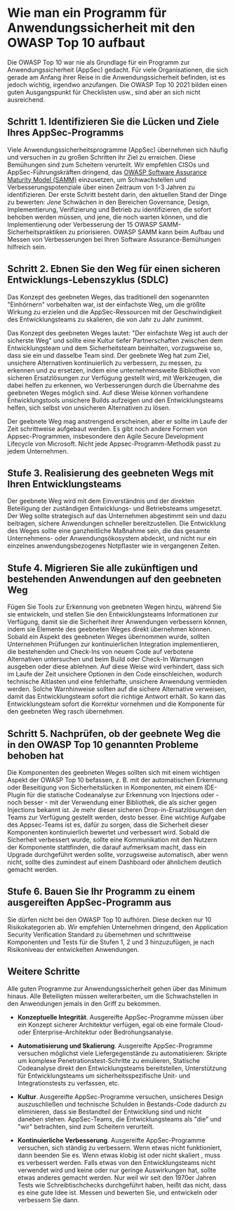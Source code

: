 # Wie man ein Programm für Anwendungssicherheit mit den OWASP Top 10 aufbaut 

Die OWASP Top 10 war nie als Grundlage für ein Programm zur Anwendungssicherheit (AppSec) gedacht. 
Für viele Organisationen, die sich gerade am Anfang ihrer Reise in die Anwendungssicherheit befinden, ist es jedoch wichtig, irgendwo anzufangen.
Die OWASP Top 10 2021 bilden einen guten Ausgangspunkt für Checklisten usw., sind aber an sich nicht ausreichend.

## Schritt 1. Identifizieren Sie die Lücken und Ziele Ihres AppSec-Programms

Viele Anwendungssicherheitsprogramme (AppSec) übernehmen sich häufig und versuchen in zu großen Schritten ihr Ziel zu erreichen. Diese Bemühungen sind zum Scheitern verurteilt. Wir empfehlen CISOs und AppSec-Führungskräften dringend, das [OWASP Software Assurance Maturity Model (SAMM)](https://owaspsamm.org) einzusetzen, um Schwachstellen und Verbesserungspotenziale über einen Zeitraum von 1-3 Jahren zu identifizieren. Der erste Schritt besteht darin, den aktuellen Stand der Dinge zu bewerten: *Jene* Schwächen in den Bereichen Governance, Design, Implementierung, Verifizierung und Betrieb zu identifizieren, die sofort behoben werden müssen, und jene, die noch warten können, und die Implementierung oder Verbesserung der 15 OWASP SAMM-Sicherheitspraktiken zu priorisieren. OWASP SAMM kann beim Aufbau und Messen von Verbesserungen bei Ihren Software Assurance-Bemühungen hilfreich sein.

## Schritt 2. Ebnen Sie den Weg für einen sicheren Entwicklungs-Lebenszyklus (SDLC)

Das Konzept des geebneten Weges, das traditionell den sogenannten "Einhörnern" vorbehalten war, ist der einfachste Weg, um die größte Wirkung zu erzielen und die AppSec-Ressourcen mit der Geschwindigkeit des Entwicklungsteams zu skalieren, die von Jahr zu Jahr zunimmt.

Das Konzept des geebneten Weges lautet: "Der einfachste Weg ist auch der sicherste Weg" und sollte eine Kultur tiefer Partnerschaften zwischen dem Entwicklungsteam und dem Sicherheitsteam beinhalten, vorzugsweise so, dass sie ein und dasselbe Team sind. Der geebnete Weg hat zum Ziel, unsichere Alternativen kontinuierlich zu verbessern, zu messen, zu erkennen und zu ersetzen, indem eine unternehmensweite Bibliothek von sicheren Ersatzlösungen zur Verfügung gestellt wird, mit Werkzeugen, die dabei helfen zu erkennen, wo Verbesserungen durch die Übernahme des geebneten Weges möglich sind. Auf diese Weise können vorhandene Entwicklungstools unsichere Builds aufzeigen und den Entwicklungsteams helfen, sich selbst von unsicheren Alternativen zu lösen.

Der geebnete Weg mag anstrengend erscheinen, aber er sollte im Laufe der Zeit schrittweise aufgebaut werden. Es gibt noch andere Formen von Appsec-Programmen, insbesondere den Agile Secure Development Lifecycle von Microsoft. Nicht jede Appsec-Programm-Methodik passt zu jedem Unternehmen.

## Stufe 3. Realisierung des geebneten Wegs mit Ihren Entwicklungsteams

Der geebnete Weg wird mit dem Einverständnis und der direkten Beteiligung der zuständigen Entwicklungs- und Betriebsteams umgesetzt. Der Weg sollte strategisch auf das Unternehmen abgestimmt sein und dazu beitragen, sichere Anwendungen schneller bereitzustellen. Die Entwicklung des Weges sollte eine ganzheitliche Maßnahme sein, die das gesamte Unternehmens- oder Anwendungsökosystem abdeckt, und nicht nur ein einzelnes anwendungsbezogenes Notpflaster wie in vergangenen Zeiten.

## Stufe 4. Migrieren Sie alle zukünftigen und bestehenden Anwendungen auf den geebneten Weg

Fügen Sie Tools zur Erkennung von geebneten Wegen hinzu, während Sie sie entwickeln, und stellen Sie den Entwicklungsteams Informationen zur Verfügung, damit sie die Sicherheit ihrer Anwendungen verbessern können, indem sie Elemente des geebneten Weges direkt übernehmen können. Sobald ein Aspekt des geebneten Weges übernommen wurde, sollten Unternehmen Prüfungen zur kontinuierlichen Integration implementieren, die bestehenden und Check-Ins von neuem Code auf verbotene Alternativen untersuchen und beim Build oder Check-In Warnungen ausgeben oder diese ablehnen. Auf diese Weise wird verhindert, dass sich im Laufe der Zeit unsichere Optionen in den Code einschleichen, wodurch technische Altlasten und eine fehlerhafte, unsichere Anwendung vermieden werden. Solche Warnhinweise sollten auf die sichere Alternative verweisen, damit das Entwicklungsteam sofort die richtige Antwort erhält. So kann das Entwicklungsteam sofort die Korrektur vornehmen und die Komponente für den geebneten Weg rasch übernehmen.

## Schritt 5. Nachprüfen, ob der geebnete Weg die in den OWASP Top 10 genannten Probleme behoben hat

Die Komponenten des geebneten Weges sollten sich mit einem wichtigen Aspekt der OWASP Top 10 befassen, z. B. mit der automatischen Erkennung oder Beseitigung von Sicherheitslücken in Komponenten, mit einem IDE-Plugin für die statische Codeanalyse zur Erkennung von Injections oder - noch besser - mit der Verwendung einer Bibliothek, die als sicher gegen Injections bekannt ist. Je mehr dieser sicheren Drop-in-Ersatzlösungen den Teams zur Verfügung gestellt werden, desto besser. Eine wichtige Aufgabe des Appsec-Teams ist es, dafür zu sorgen, dass die Sicherheit dieser Komponenten kontinuierlich bewertet und verbessert wird. Sobald die Sicherheit verbessert wurde, sollte eine Kommunikation mit den Nutzern der Komponente stattfinden, die darauf aufmerksam macht, dass ein Upgrade durchgeführt werden sollte, vorzugsweise automatisch, aber wenn nicht, sollte dies zumindest auf einem Dashboard oder ähnlichem deutlich gemacht werden.


## Stufe 6. Bauen Sie Ihr Programm zu einem ausgereiften AppSec-Programm aus

Sie dürfen nicht bei den OWASP Top 10 aufhören. Diese decken nur 10 Risikokategorien ab. Wir empfehlen Unternehmen dringend, den Application Security Verification Standard zu übernehmen und schrittweise Komponenten und Tests für die Stufen 1, 2 und 3 hinzuzufügen, je nach Risikoniveau der entwickelten Anwendungen.


## Weitere Schritte

Alle guten Programme zur Anwendungssicherheit gehen über das Minimum hinaus.
Alle Beteiligten müssen weiterarbeiten, um die Schwachstellen in den Anwendungen jemals in den Griff zu bekommen.

-   **Konzeptuelle Integrität**. Ausgereifte AppSec-Programme müssen über ein Konzept sicherer Architektur verfügen,
egal ob eine formale Cloud- oder Enterprise-Architektur oder Bedrohungsanalyse.

-   **Automatisierung und Skalierung**.
    Ausgereifte AppSec-Programme versuchen möglichst viele Liefergegenstände zu automatisieren:
Skripte um komplexe Penetrationstest-Schritte zu emulieren,
Statische Codeanalyse direkt den Entwicklungsteams bereitstellen,
Unterstützung für Entwicklungsteams um sicherheitsspezifische Unit- und Integrationstests zu verfassen, etc.

-   **Kultur**.
    Ausgereifte AppSec-Programme versuchen, unsicheres Design auszuschließen
und technische Schulden in Bestands-Code dadurch zu eliminieren,
dass sie Bestandteil der Entwicklung sind und nicht daneben stehen.
AppSec-Teams, die Entwicklungsteams als "die" und "wir" betrachten, sind zum Scheitern verurteilt.

- **Kontinuierliche Verbesserung**. 
Ausgereifte AppSec-Programme versuchen, sich ständig zu verbessern. Wenn etwas nicht funktioniert, dann beenden Sie es. Wenn etwas klobig ist oder nicht skaliert , muss es verbessert werden. Falls etwas von den Entwicklungsteams nicht verwendet wird und keine oder nur geringe Auswirkungen hat, sollte etwas anderes gemacht werden. Nur weil wir seit den 1970er Jahren Tests wie Schreibtischchecks durchgeführt haben, heißt das nicht, dass es eine gute Idee ist. Messen und bewerten Sie, und entwickeln oder verbessern Sie dann.
